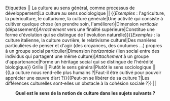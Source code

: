 Etiquettes || La culture au sens général, comme processus de développement|La culture au sens sociologique || {{_Exemples_ : l'agriculture, la puériculture, le culturisme, la culture générale|Une activité qui consiste à cultiver quelque chose (en prendre soin, l'améliorer)|Dimension _verticale_ (dépassement)|_Arrachement_ vers une finalité supérieure|Constitue une forme d'évolution qui se distingue de l'évolution naturelle}}{{_Exemples_ : la culture italienne, la culture ouvrière, le relativisme culturel|Des manières particulières de penser et d'agir (des croyances, des coutumes …) propres à un groupe social particulier|Dimension _horizontale_ (lien social entre des individus qui partagent une même culture)|_Attachement_ à un groupe d'appartenance|Forme un héritage social qui se distingue de l'hérédité biologique}}
Grille || Plutôt le sens général|Plutôt le sens sociologique || {{La culture nous rend-elle plus humains ?|Faut-il être cultivé pour pouvoir apprécier une œuvre d’art ?}}{{Peut-on se libérer de sa culture ?|Les différences culturelles sont-elles un obstacle à la cohésion sociale ?}} || <div style="text-align:center">**Quel est le sens de la notion de culture dans les sujets suivants ?**</div>
